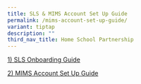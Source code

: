 ```yaml
---
title: SLS & MIMS Account Set Up Guide
permalink: /mims-account-set-up-guide/
variant: tiptap
description: ""
third_nav_title: Home School Partnership
---
```

<p><a href="/files/For Parents 2025/SLS_Account_Management_Guide_for_Students__Pri_.pdf" rel="noopener nofollow" target="_blank">1) SLS Onboarding Guide</a>
</p>
<p><a href="/files/For Parents 2025/Updated_Routines_for_ICT__2025__MIMS_Guide.pdf" rel="noopener nofollow" target="_blank">2) MIMS Account Set Up Guide </a>
</p>
<p></p>
<p></p>
